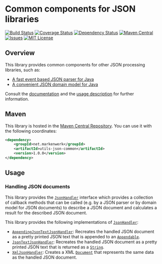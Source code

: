 # Common components for JSON libraries

[![Build Status](https://travis-ci.org/markenwerk/java-utils-json-common.svg?branch=master)](https://travis-ci.org/markenwerk/java-utils-json-common)
[![Coverage Status](https://coveralls.io/repos/github/markenwerk/java-utils-json-common/badge.svg?branch=master)](https://coveralls.io/github/markenwerk/java-utils-json-common?branch=master)
[![Dependency Status](https://www.versioneye.com/user/projects/57190b36fcd19a00518561ba/badge.svg)](https://www.versioneye.com/user/projects/57190b36fcd19a00518561ba)
[![Maven Central](https://maven-badges.herokuapp.com/maven-central/net.markenwerk/utils-json-common/badge.svg)](https://maven-badges.herokuapp.com/maven-central/net.markenwerk/utils-json-common)
[![Issues](https://img.shields.io/github/issues/markenwerk/java-utils-json-common.svg)](https://github.com/markenwerk/java-utils-json-common/issues)
[![MIT License](https://img.shields.io/badge/license-MIT-brightgreen.svg)](https://github.com/markenwerk/java-utils-json-common/blob/master/LICENSE)

## Overview

This library provides common components for other JSON processing libraries, such as:

 - [A fast event based JSON parser for Java](https://github.com/markenwerk/java-utils-json-common)
 - [A convenient JSON domain model for Java](https://github.com/markenwerk/java-utils-json-model)

Consult the [documentation](http://markenwerk.github.io/java-utils-json-common/javadoc/index.html) and the [usage description](#usage) for further information.

## Maven

This library is hosted in the [Maven Central Repository](https://maven-badges.herokuapp.com/maven-central/net.markenwerk/utils-json-common). You can use it with the following coordinates:

```xml
<dependency>
	<groupId>net.markenwerk</groupId>
	<artifactId>utils-json-common</artifactId>
	<version>1.0.0</version>
</dependency>
```
 
## Usage

### Handling JSON documents

This library provides the [`JsonHandler`][JsonHandler] interface which provides a collection of callback methods that can be called (e.g. by a JSON parser or by domain model for JSON documents) to describe a JSON document and calculates a result for the described JSON document.

This library provides the following implementations of [`JsonHandler`][JsonHandler]:

 - [`AppendingJsonTextJsonHandler`][AppendingJsonTextJsonHandler]: Recreates the handled JSON document as a pretty printed JSON text that is appended to an [`Appendable`][Appendable].
 - [`JsonTextJsonHandler`][JsonTextJsonHandler]: Recreates the handled JSON document as a pretty printed JSON text that is returned as a [`String`][String].
 - [`XmlJsonHandler`][XmlJsonHandler]: Creates a XML [`Document`][Document] that represents the same data as the handled JSON document.

[AppendingJsonTextJsonHandler]:  http://markenwerk.github.io/java-utils-json-common/index.html?net/markenwerk/utils/json/common/handler/AppendingJsonTextJsonHandler.html
[JsonHandler]:  http://markenwerk.github.io/java-utils-json-common/index.html?net/markenwerk/utils/json/common/handler/JsonHandler.html
[JsonTextJsonHandler]:  http://markenwerk.github.io/java-utils-json-common/index.html?net/markenwerk/utils/json/common/handler/JsonTextJsonHandler.html
[XmlJsonHandler]:  http://markenwerk.github.io/java-utils-json-common/index.html?net/markenwerk/utils/json/common/handler/XmlJsonHandler.html

[Appendable]: http://docs.oracle.com/javase/8/docs/api/index.html?java/lang/Appendable.html
[Document]: https://docs.oracle.com/javase/8/docs/api/index.html?org/w3c/dom/Document.html
[String]: http://docs.oracle.com/javase/8/docs/api/index.html?java/lang/String.html

